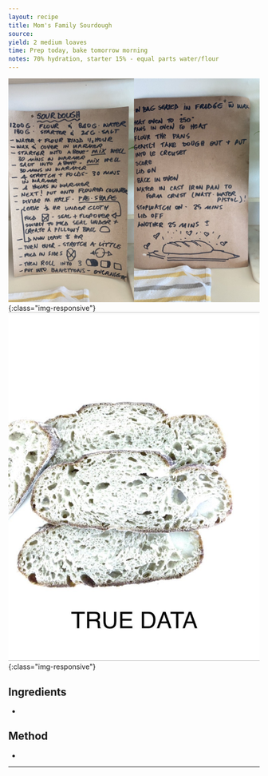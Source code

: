 ```yaml
---
layout: recipe
title: Mom's Family Sourdough
source: 
yield: 2 medium loaves
time: Prep today, bake tomorrow morning
notes: 70% hydration, starter 15% - equal parts water/flour
---
```


![Thebread](/images/moms-family-sourdough.jpg){:class="img-responsive"}
![True indeed](/images/true-data.jpg){:class="img-responsive"}

## Ingredients
- 

## Method
-



---
